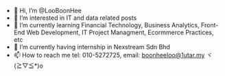 - 👋 Hi, I’m @LooBoonHee
- 👀 I’m interested in IT and data related posts
- 🌱 I’m currently learning Financial Technology, Business Analytics, Front-End Web Development, IT Project Managment, Ecormmerce Practices, etc
- 💞️ I’m currently having internship in Nexstream Sdn Bhd
- 📫 How to reach me tel: 010-5272725, email: boonheeloo@1utar.my ヾ(≧▽≦*)o

<!---
loobh/loobh is a ✨ special ✨ repository because its `README.md` (this file) appears on your GitHub profile.
You can click the Preview link to take a look at your changes.
--->
